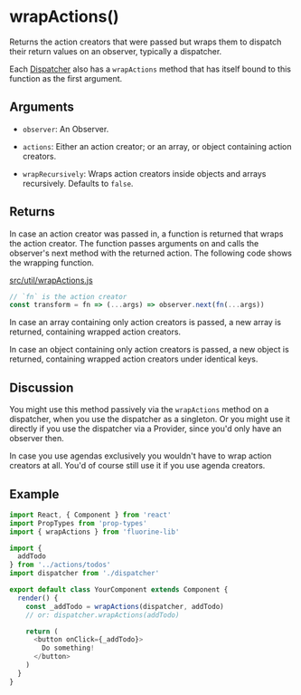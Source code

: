 # wrapActions()

Returns the action creators that were passed but wraps them to dispatch
their return values on an observer, typically a dispatcher.

Each [Dispatcher](dispatcher.md) also has a `wrapActions` method that
has itself bound to this function as the first argument.

## Arguments

- `observer`: An Observer.

- `actions`: Either an action creator; or an array, or object containing
  action creators.

- `wrapRecursively`: Wraps action creators inside objects and arrays recursively.
  Defaults to `false`.

## Returns

In case an action creator was passed in, a function is returned that wraps the
action creator. The function passes arguments on and calls the observer's
next method with the returned action. The following code shows the wrapping
function.

[src/util/wrapActions.js](https://github.com/philpl/fluorine/blob/master/src/util/wrapActions.js#L7)

```js
// `fn` is the action creator
const transform = fn => (...args) => observer.next(fn(...args))
```

In case an array containing only action creators is passed, a new array is
returned, containing wrapped action creators.

In case an object containing only action creators is passed, a new object is
returned, containing wrapped action creators under identical keys.

## Discussion

You might use this method passively via the `wrapActions` method on a
dispatcher, when you use the dispatcher as a singleton. Or you might use
it directly if you use the dispatcher via a Provider, since you'd only
have an observer then.

In case you use agendas exclusively you wouldn't have to wrap action creators
at all. You'd of course still use it if you use agenda creators.

## Example

```js
import React, { Component } from 'react'
import PropTypes from 'prop-types'
import { wrapActions } from 'fluorine-lib'

import {
  addTodo
} from '../actions/todos'
import dispatcher from './dispatcher'

export default class YourComponent extends Component {
  render() {
    const _addTodo = wrapActions(dispatcher, addTodo)
    // or: dispatcher.wrapActions(addTodo)

    return (
      <button onClick={_addTodo}>
        Do something!
      </button>
    )
  }
}
```
